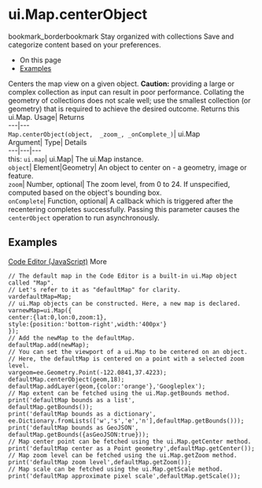  
#  ui.Map.centerObject 
bookmark_borderbookmark Stay organized with collections  Save and categorize content based on your preferences.
  * On this page
  * [Examples](https://developers.google.com/earth-engine/apidocs/ui-map-centerobject#examples)


Centers the map view on a given object. **Caution:** providing a large or complex collection as input can result in poor performance. Collating the geometry of collections does not scale well; use the smallest collection (or geometry) that is required to achieve the desired outcome.
Returns this ui.Map.
Usage| Returns  
---|---  
`Map.centerObject(object,  _zoom_, _onComplete_)`| ui.Map  
Argument| Type| Details  
---|---|---  
this: `ui.map`| ui.Map| The ui.Map instance.  
`object`| Element|Geometry| An object to center on - a geometry, image or feature.  
`zoom`| Number, optional| The zoom level, from 0 to 24. If unspecified, computed based on the object's bounding box.  
`onComplete`| Function, optional| A callback which is triggered after the recentering completes successfully. Passing this parameter causes the `centerObject` operation to run asynchronously.  
## Examples
[Code Editor (JavaScript)](https://developers.google.com/earth-engine/apidocs/ui-map-centerobject#code-editor-javascript-sample) More
```
// The default map in the Code Editor is a built-in ui.Map object called "Map".
// Let's refer to it as "defaultMap" for clarity.
vardefaultMap=Map;
// ui.Map objects can be constructed. Here, a new map is declared.
varnewMap=ui.Map({
center:{lat:0,lon:0,zoom:1},
style:{position:'bottom-right',width:'400px'}
});
// Add the newMap to the defaultMap.
defaultMap.add(newMap);
// You can set the viewport of a ui.Map to be centered on an object.
// Here, the defaultMap is centered on a point with a selected zoom level.
vargeom=ee.Geometry.Point(-122.0841,37.4223);
defaultMap.centerObject(geom,18);
defaultMap.addLayer(geom,{color:'orange'},'Googleplex');
// Map extent can be fetched using the ui.Map.getBounds method.
print('defaultMap bounds as a list',
defaultMap.getBounds());
print('defaultMap bounds as a dictionary',
ee.Dictionary.fromLists(['w','s','e','n'],defaultMap.getBounds()));
print('defaultMap bounds as GeoJSON',
defaultMap.getBounds({asGeoJSON:true}));
// Map center point can be fetched using the ui.Map.getCenter method.
print('defaultMap center as a Point geometry',defaultMap.getCenter());
// Map zoom level can be fetched using the ui.Map.getZoom method.
print('defaultMap zoom level',defaultMap.getZoom());
// Map scale can be fetched using the ui.Map.getScale method.
print('defaultMap approximate pixel scale',defaultMap.getScale());
```

